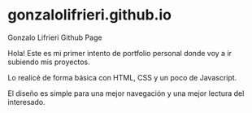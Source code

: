 # gonzalolifrieri.github.io
Gonzalo Lifrieri Github Page

Hola! Este es mi primer intento de portfolio personal donde voy a ir subiendo mis proyectos.

Lo realicé de forma básica con HTML, CSS y un  poco de Javascript.

El diseño es simple para una mejor navegación y una mejor lectura del interesado.

